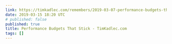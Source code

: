 ```yaml
---
link: https://timkadlec.com/remembers/2019-03-07-performance-budgets-that-stick/
date: 2019-03-15 18:20 UTC
# published: false
published: true
title: Performance Budgets That Stick - TimKadlec.com
tags: []
---
```



